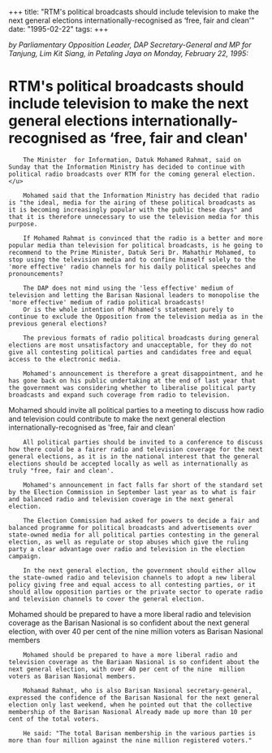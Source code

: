 +++ 
title: "RTM's political broadcasts should include television to make the next general elections internationally-recognised as ‘free, fair and clean'"
date: "1995-02-22"
tags:
+++

_by Parliamentary Opposition Leader, DAP Secretary-General and MP for Tanjung, Lim Kit Siang, in Petaling Jaya on Monday, February 22, 1995:_

# RTM's political broadcasts should include television to make the next general elections internationally-recognised as ‘free, fair and clean'

		The Minister  for Information, Datuk Mohamed Rahmat, said on Sunday that the Information Ministry has decided to continue with political radio broadcasts over RTM for the coming general election.</u>

		Mohamed said that the Information Ministry has decided that radio is "the ideal, media for the airing of these political broadcasts as it is becoming increasingly popular with the public these days" and that it is therefore unnecessary to use the television media for this purpose.

		If Mohamed Rahmat is convinced that the radio is a better and more popular media than television for political broadcasts, is he going to recommend to the Prime Minister, Datuk Seri Dr. Mahathir Mohamed, to stop using the television media and to confine himself solely to the 'more effective' radio channels for his daily political speeches and pronouncements?

		The DAP does not mind using the 'less effective' medium of television and letting the Barisan Nasional leaders to monopolise the 'more effective' medium of radio political broadcasts!
		Or is the whole intention of Mohamed's statement purely to continue to exclude the Opposition from the television media as in the previous general elections?

		The previous formats of radio political broadcasts during general elections are most unsatisfactory and unacceptable, for they do not give all contesting political parties and candidates free and equal access to the electronic media.

		Mohamed's announcement is therefore a great disappointment, and he has gone back on his public undertaking at the end of last year that the government was considering whether to liberalise political party broadcasts and expand such coverage from radio to television.

Mohamed should invite all political parties to a meeting to discuss how radio and television could contribute to make the next general election internationally-recognised as 'free, fair and clean’

		All political parties should be invited to a conference to discuss how there could be a fairer radio and television coverage for the next general elections, as it is in the national interest that the general elections should be accepted locally as well as internationally as truly "free, fair and clean'.

		Mohamed's announcement in fact falls far short of the standard set by the Election Commission in September last year as to what is fair and balanced radio and television coverage in the next general election.

		The Election Commission had asked for powers to decide a fair and balanced programme for political broadcasts and advertisements over state-owned media for all political parties contesting in the general election, as well as regulate or stop abuses which give the ruling party a clear advantage over radio and television in the election campaign.

		In the next general election, the government should either allow the state-owned radio and television channels to adopt a new liberal policy giving free and equal access to all contesting parties, or it should allow opposition parties or the private sector to operate radio and television channels to cover the general election.

Mohamed should be prepared to have a more liberal radio and television coverage as the Barisan Nasional is so confident about the next general election, with over 40 per cent of the nine million voters as Barisan Nasional members

		Mohamed should be prepared to have a more liberal radio and television coverage as the Bariaan Nasional is so confident about the next general election, with over 40 per cent of the nine  million voters as Barisan Nasional members.

		Mohamad Rahmat, who is also Barisan Nasional secretary-general, expressed the confidence of the Barisan Nasional for the next general election only last weekend, when he pointed out that the collective membership of the Barisan Nasional Already made up more than 10 per cent of the total voters.

		He said: "The total Barisan membership in the various parties is more than four million against the nine million registered voters."
 
